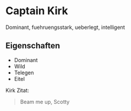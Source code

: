 # Captain Kirk

Dominant, fuehruengsstark, ueberlegt, intelligent
 
## Eigenschaften

* Dominant
* Wild
* Telegen
* Eitel 

Kirk Zitat:
> Beam me up, Scotty




